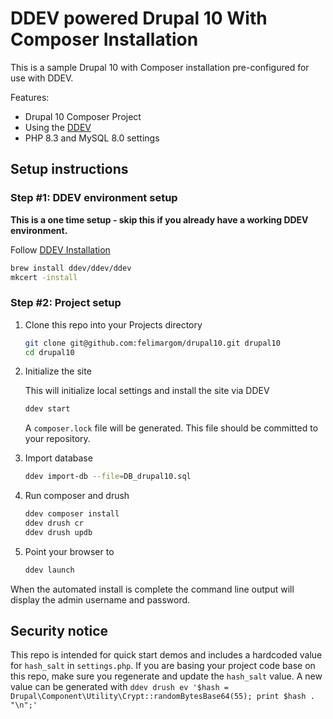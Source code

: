 # DDEV powered Drupal 10 With Composer Installation

This is a sample Drupal 10 with Composer installation pre-configured for use with DDEV.

Features:

- Drupal 10 Composer Project
- Using the [DDEV](https://ddev.readthedocs.io/en/latest/)
- PHP 8.3 and MySQL 8.0 settings

## Setup instructions

### Step #1: DDEV environment setup

**This is a one time setup - skip this if you already have a working DDEV environment.**

Follow [DDEV Installation](https://ddev.readthedocs.io/en/stable/users/install/ddev-installation/)

  ```bash
  brew install ddev/ddev/ddev
  mkcert -install
  ```

### Step #2: Project setup

1. Clone this repo into your Projects directory

    ```bash
    git clone git@github.com:felimargom/drupal10.git drupal10
    cd drupal10
    ```

2. Initialize the site

    This will initialize local settings and install the site via DDEV

    ```bash
    ddev start
    ```

   A `composer.lock` file will be generated. This file should be committed to
   your repository.

3. Import database

    ```bash
    ddev import-db --file=DB_drupal10.sql
    ```

4. Run composer and drush

    ```bash
    ddev composer install
    ddev drush cr
    ddev drush updb
    ```

5. Point your browser to

    ```bash
    ddev launch
    ```

When the automated install is complete the command line output will display the
admin username and password.

## Security notice

This repo is intended for quick start demos and includes a hardcoded value for
`hash_salt` in `settings.php`.
If you are basing your project code base on this repo, make sure you regenerate
and update the `hash_salt` value.
A new value can be generated with
`ddev drush ev '$hash = Drupal\Component\Utility\Crypt::randomBytesBase64(55); print
$hash . "\n";'`
